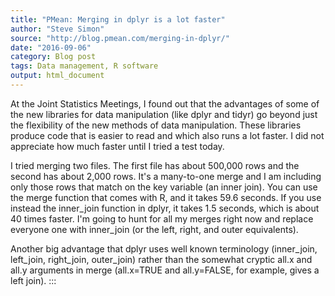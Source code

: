 ```yaml
---
title: "PMean: Merging in dplyr is a lot faster"
author: "Steve Simon"
source: "http://blog.pmean.com/merging-in-dplyr/"
date: "2016-09-06"
category: Blog post
tags: Data management, R software
output: html_document
---
```


At the Joint Statistics Meetings, I found out that the advantages of
some of the new libraries for data manipulation (like dplyr and tidyr)
go beyond just the flexibility of the new methods of data manipulation.
These libraries produce code that is easier to read and which also runs
a lot faster. I did not appreciate how much faster until I tried a test
today.

<!---More--->

I tried merging two files. The first file has about 500,000 rows and the
second has about 2,000 rows. It's a many-to-one merge and I am including
only those rows that match on the key variable (an inner join). You can
use the merge function that comes with R, and it takes 59.6 seconds. If
you use instead the inner\_join function in dplyr, it takes 1.5 seconds,
which is about 40 times faster. I'm going to hunt for all my merges
right now and replace everyone one with inner\_join (or the left, right,
and outer equivalents).

Another big advantage that dplyr uses well known terminology
(inner\_join, left\_join, right\_join, outer\_join) rather than the
somewhat cryptic all.x and all.y arguments in merge (all.x=TRUE and
all.y=FALSE, for example, gives a left join).
:::

